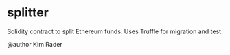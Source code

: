 # splitter
Solidity contract to split Ethereum funds. 
Uses Truffle for migration and test.

@author Kim Rader
